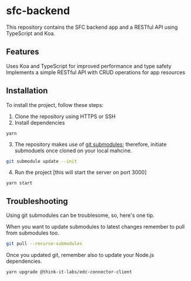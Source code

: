 # sfc-backend

This repository contains the SFC backend app and a RESTful API using TypeScript and Koa.

## Features

Uses Koa and TypeScript for improved performance and type safety
Implements a simple RESTful API with CRUD operations for app resources

## Installation

To install the project, follow these steps:

1. Clone the repository using HTTPS or SSH
2. Install dependencies

```
yarn
```

3. The repository makes use of [git submodules](https://git-scm.com/book/en/v2/Git-Tools-Submodules); therefore, initiate submoduels once cloned on your local mahcine.

```sh
git submodule update --init
```

4. Run the project [this will start the server on port 3000]

```
yarn start
```

## Troubleshooting

Using git submodules can be troublesome, so, here's one tip.

When you want to update submodules to latest changes remember to pull from submodules too.

```sh
git pull --recurse-submodules
```

Once you updated git, remember also to update your Node.js dependencies.

```sh
yarn upgrade @think-it-labs/edc-connector-client
```
